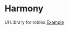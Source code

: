 # Harmony
UI Library for roblox
[Example](https://github.com/3345-c-a-t-s-u-s/Harmony/blob/main/Example.md)
